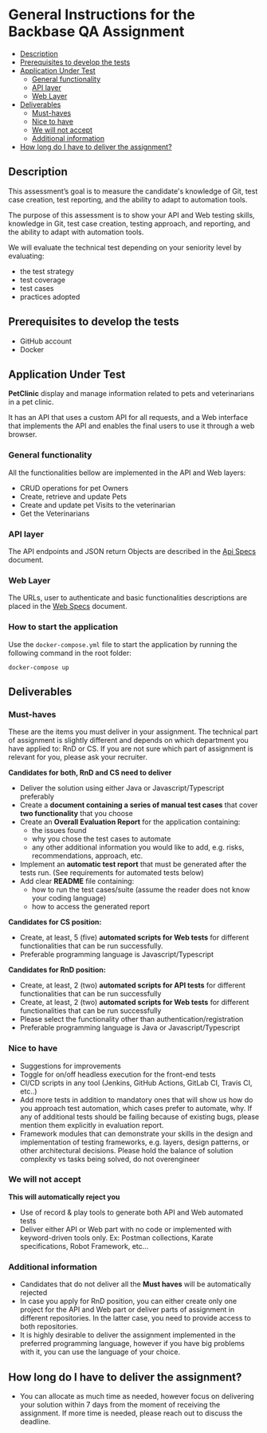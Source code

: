 # General Instructions for the Backbase QA Assignment

* [Description](#description)
* [Prerequisites to develop the tests](#prerequisites-to-develop-the-tests)
* [Application Under Test](#application-under-test)
    * [General functionality](#general-functionality)
    * [API layer](#api-layer)
    * [Web Layer](#web-layer)
* [Deliverables](#deliverables)
    * [Must-haves](#must-haves)
    * [Nice to have](#nice-to-have)
    * [We will not accept](#we-will-not-accept)
    * [Additional information](#additional-information)
* [How long do I have to deliver the assignment?](#how-long-do-i-have-to-deliver-the-assignment)

## Description

This assessment’s goal is to measure the candidate's knowledge of Git, test case creation, test reporting, and the
ability to adapt to automation tools.

The purpose of this assessment is to show your API and Web testing skills, knowledge in Git, test case creation, testing
approach, and reporting, and the ability to adapt with automation tools.

We will evaluate the technical test depending on your seniority level by evaluating:

* the test strategy
* test coverage
* test cases
* practices adopted

## Prerequisites to develop the tests

- GitHub account
- Docker

## Application Under Test

**PetClinic** display and manage information related to pets and veterinarians in a pet clinic.

It has an API that uses a custom API for all requests, and a Web interface that implements the API and enables the final
users to use it through a web browser.

### General functionality

All the functionalities bellow are implemented in the API and Web layers:

- CRUD operations for pet Owners
- Create, retrieve and update Pets
- Create and update pet Visits to the veterinarian
- Get the Veterinarians

### API layer

The API endpoints and JSON return Objects are described in the [Api Specs](/instructions/specs/api-specs.md) document.

### Web Layer

The URLs, user to authenticate and basic functionalities descriptions are placed in
the [Web Specs](/instructions/specs/web-specs.md)
document.

### How to start the application

Use the `docker-compose.yml` file to start the application by running the following command in the root folder:

```
docker-compose up
```

## Deliverables

### Must-haves

These are the items you must deliver in your assignment. The technical part of assignment is slightly different and
depends on which department you have applied to: RnD or CS.
If you are not sure which part of assignment is relevant for you, please ask your recruiter.

**Candidates for both, RnD and CS need to deliver**

* Deliver the solution using either Java or Javascript/Typescript preferably
* Create a **document containing a series of manual test cases** that cover **two functionality** that you choose
* Create an **Overall Evaluation Report** for the application containing:
    * the issues found
    * why you chose the test cases to automate
    * any other additional information you would like to add, e.g. risks, recommendations, approach, etc.
* Implement an **automatic test report** that must be generated after the tests run. (See requirements for automated
  tests below)
* Add clear **README** file containing:
    * how to run the test cases/suite (assume the reader does not know your coding language)
    * how to access the generated report

**Candidates for CS position:**

* Create, at least, 5 (five) **automated scripts for Web tests** for different functionalities that can be run
  successfully.
* Preferable programming language is Javascript/Typescript

**Candidates for RnD position:**

* Create, at least, 2 (two) **automated scripts for API tests** for different functionalities that can be run
  successfully
* Create, at least, 2 (two) **automated scripts for Web tests** for different functionalities that can be run
  successfully
* Please select the functionality other than authentication/registration
* Preferable programming language is Java or Javascript/Typescript

### Nice to have

* Suggestions for improvements
* Toggle for on/off headless execution for the front-end tests
* CI/CD scripts in any tool (Jenkins, GitHub Actions, GitLab CI, Travis CI, etc..)
* Add more tests in addition to mandatory ones that will show us how do you approach test automation, which cases prefer
  to automate, why.
  If any of additional tests should be failing because of existing bugs, please mention them explicitly in evaluation
  report.
* Framework modules that can demonstrate your skills in the design and implementation of testing frameworks, e.g.
  layers, design patterns, or other architectural decisions. Please hold the balance of solution complexity vs tasks
  being solved, do not overengineer

### We will not accept

**This will automatically reject you**

* Use of record & play tools to generate both API and Web automated tests
* Deliver either API or Web part with no code or implemented with keyword-driven tools only. Ex: Postman collections,
  Karate specifications, Robot Framework, etc...

### Additional information

* Candidates that do not deliver all the **Must haves** will be automatically rejected
* In case you apply for RnD position, you can either create only one project for the API and Web part or deliver parts
  of assignment in different repositories. In the latter case, you need to provide access to both repositories.
* It is highly desirable to deliver the assignment implemented in the preferred programming language, however if you
  have big problems with it, you can use the language of your choice.

## How long do I have to deliver the assignment?

* You can allocate as much time as needed, however focus on delivering your solution within 7 days from the moment of
  receiving the assignment. If more time is needed, please reach out to discuss the deadline.
